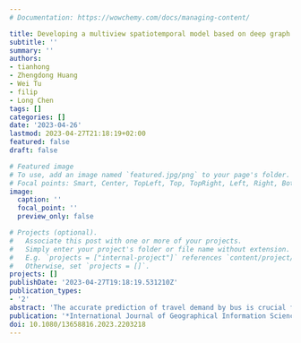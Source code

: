 ```yaml
---
# Documentation: https://wowchemy.com/docs/managing-content/

title: Developing a multiview spatiotemporal model based on deep graph neural networks to predict the travel demand by bus
subtitle: ''
summary: ''
authors:
- tianhong
- Zhengdong Huang
- Wei Tu
- filip
- Long Chen
tags: []
categories: []
date: '2023-04-26'
lastmod: 2023-04-27T21:18:19+02:00
featured: false
draft: false

# Featured image
# To use, add an image named `featured.jpg/png` to your page's folder.
# Focal points: Smart, Center, TopLeft, Top, TopRight, Left, Right, BottomLeft, Bottom, BottomRight.
image:
  caption: ''
  focal_point: ''
  preview_only: false

# Projects (optional).
#   Associate this post with one or more of your projects.
#   Simply enter your project's folder or file name without extension.
#   E.g. `projects = ["internal-project"]` references `content/project/deep-learning/index.md`.
#   Otherwise, set `projects = []`.
projects: []
publishDate: '2023-04-27T19:18:19.531210Z'
publication_types:
- '2'
abstract: 'The accurate prediction of travel demand by bus is crucial for effective urban mobility demand management. However, most models of travel demand prediction by bus tend to focus on the bus’s spatiotemporal dependencies, while ignoring the interactions between buses and other transportation modes, such as metros and taxis. We propose a Multiview Spatiotemporal Graph Neural Network (MSTGNN) model to predict short-term travel demand by bus. It emphasizes the ability to capture the interaction dependencies among the travel demand of buses, metros, and taxis. Firstly, a multiview graph consisting of bus, metro, and taxi views is constructed, with each view containing both a local and global graph. Secondly, a multiview attention-based temporal graph convolution module is developed to capture spatiotemporal and cross-view interaction dependencies among different transport modes. Especially, to address the uneven spatial distributions of features in multiview learning, the cross-view spatial feature consistency loss is introduced as an auxiliary loss. Finally, we conduct intensive experiments using a real-world dataset from Shenzhen, China. The results demonstrate that our proposed MSTGNN model performs better than the existing models. Ablation experiments validate the contributions of various modes of transportation to the improvement of the model’s performance.'
publication: '*International Journal of Geographical Information Science*'
doi: 10.1080/13658816.2023.2203218
---
```

